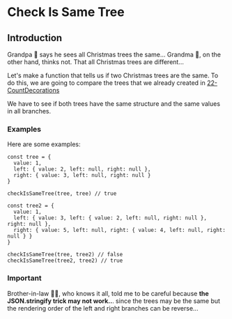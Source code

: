 

# Check Is Same Tree
## Introduction
Grandpa 👴 says he sees all Christmas trees the same... Grandma 👵, on the other hand, thinks not. That all Christmas trees are different...

Let's make a function that tells us if two Christmas trees are the same. To do this, we are going to compare the trees that we already created in [22-CountDecorations](/22-CountDecorations/)

We have to see if both trees have the same structure and the same values in all branches. 

### Examples

Here are some examples:

```
const tree = {
  value: 1,
  left: { value: 2, left: null, right: null },
  right: { value: 3, left: null, right: null }
}

checkIsSameTree(tree, tree) // true

const tree2 = {
  value: 1,
  left: { value: 3, left: { value: 2, left: null, right: null }, right: null },
  right: { value: 5, left: null, right: { value: 4, left: null, right: null } }
}

checkIsSameTree(tree, tree2) // false
checkIsSameTree(tree2, tree2) // true
```

### Important
Brother-in-law 🦹‍♂️, who knows it all, told me to be careful because **the JSON.stringify trick may not work..**. since the trees may be the same but the rendering order of the left and right branches can be reverse...